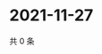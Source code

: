 # 2021-11-27

共 0 条

<!-- BEGIN WEIBO -->
<!-- 最后更新时间 Sat Nov 27 2021 18:00:44 GMT+0800 (China Standard Time) -->

<!-- END WEIBO -->
